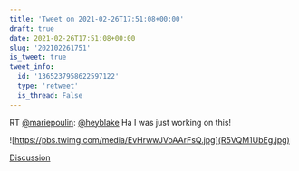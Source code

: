 ```yaml
---
title: 'Tweet on 2021-02-26T17:51:08+00:00'
draft: true
date: 2021-02-26T17:51:08+00:00
slug: '202102261751'
is_tweet: true
tweet_info:
  id: '1365237958622597122'
  type: 'retweet'
  is_thread: False
---
```




RT [@mariepoulin](https://x.com/mariepoulin): [@heyblake](https://x.com/heyblake) Ha I was just working on this! 

![https://pbs.twimg.com/media/EvHrwwJVoAArFsQ.jpg](R5VQM1UbEg.jpg)

[Discussion](https://x.com/sytelus/status/1365237958622597122)
